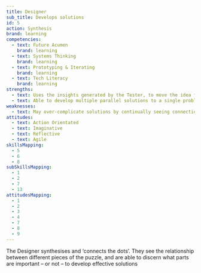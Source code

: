 ```yaml
---
title: Designer
sub_title: Develops solutions
id: 5
action: Synthesis
brand: learning
competencies:
  - text: Future Acumen
    brand: learning
  - text: Systems Thinking
    brand: learning
  - text: Prototyping & Iterating
    brand: learning
  - text: Tech Literacy
    brand: learning
strengths:
  - text: Uses the insights generated by the Tester, to move the idea forward or use it in a new way.
  - text: Able to develop multiple parallel solutions to a single problem, and build quick prototypes to explore the suitability of these solutions.
weaknesses:
  - text: May over-complicate solutions by continually seeing connections and relationships - making a solution more difficult to implement.
attitudes:
  - text: Action Orientated
  - text: Imaginative
  - text: Reflective
  - text: Agile
skillsMapping:
  - 5
  - 6
  - 8
subSkillsMapping:
  - 1
  - 2
  - 7
  - 13
attitudesMapping: 
  - 1
  - 2
  - 3
  - 4
  - 7
  - 8
  - 9
---
```


The Designer synthesises and ‘connects the dots’. They see the relationship between different pieces of the puzzle, and are able to discern what parts are important – or not – to develop effective solutions
